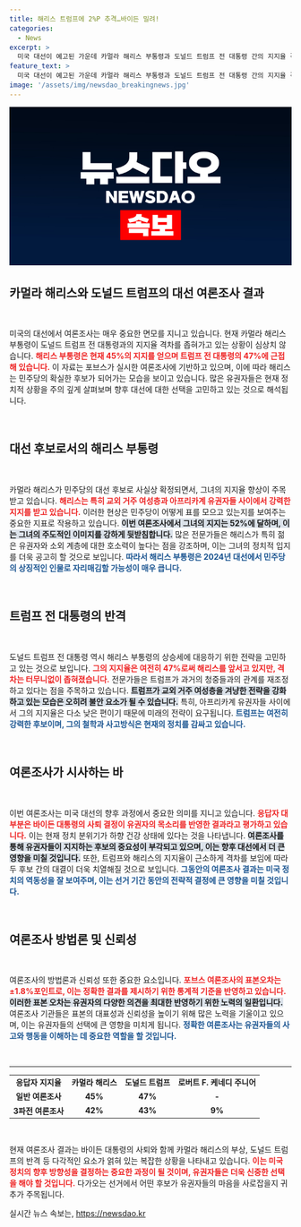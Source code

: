 ```yaml
---
title: 해리스 트럼프에 2%P 추격…바이든 밀려!
categories:
  - News
excerpt: >
  미국 대선이 예고된 가운데 카멀라 해리스 부통령과 도널드 트럼프 전 대통령 간의 지지율 격차가 단 2%포인트로 좁혀졌다! 바이든의 사퇴 이후 민심이동을 확인할 여론조사 결과가 떠오르며, 미국 정치의 판세가 빠르게 변화하고 있다. 클릭해 자세한 내용을 알아보세요!
feature_text: >
  미국 대선이 예고된 가운데 카멀라 해리스 부통령과 도널드 트럼프 전 대통령 간의 지지율 격차가 단 2%포인트로 좁혀졌다! 바이든의 사퇴 이후 민심이동을 확인할 여론조사 결과가 떠오르며, 미국 정치의 판세가 빠르게 변화하고 있다. 클릭해 자세한 내용을 알아보세요!
image: '/assets/img/newsdao_breakingnews.jpg'
---
```


<p><img src="/assets/img/newsdao_breakingnews.jpg" alt="implanttips 속보" /></p>

<h2 data-ke-size="size26">카멀라 해리스와 도널드 트럼프의 대선 여론조사 결과</h2>

<p data-ke-size="size16">&nbsp;</p> 

<p>미국의 대선에서 여론조사는 매우 중요한 면모를 지니고 있습니다. 현재 카멀라 해리스 부통령이 도널드 트럼프 전 대통령과의 지지율 격차를 좁혀가고 있는 상황이 심상치 않습니다. <b><span style="color: #ee2323;">해리스 부통령은 현재 45%의 지지를 얻으며 트럼프 전 대통령의 47%에 근접해 있습니다.</span></b> 이 자료는 포브스가 실시한 여론조사에 기반하고 있으며, 이에 따라 해리스는 민주당의 확실한 후보가 되어가는 모습을 보이고 있습니다. 많은 유권자들은 현재 정치적 상황을 주의 깊게 살펴보며 향후 대선에 대한 선택을 고민하고 있는 것으로 해석됩니다. </p>

<p data-ke-size="size16">&nbsp;</p>

<h2 data-ke-size="size26">대선 후보로서의 해리스 부통령</h2>

<p data-ke-size="size16">&nbsp;</p>

<p>카멀라 해리스가 민주당의 대선 후보로 사실상 확정되면서, 그녀의 지지율 향상이 주목받고 있습니다. <b><span style="color: #ee2323;">해리스는 특히 교외 거주 여성층과 아프리카계 유권자들 사이에서 강력한 지지를 받고 있습니다.</span></b> 이러한 현상은 민주당이 어떻게 표를 모으고 있는지를 보여주는 중요한 지표로 작용하고 있습니다. <b><span style="background-color: #21538527;">이번 여론조사에서 그녀의 지지는 52%에 달하며, 이는 그녀의 주도적인 이미지를 강하게 뒷받침합니다.</span></b> 많은 전문가들은 해리스가 특히 젊은 유권자와 소외 계층에 대한 호소력이 높다는 점을 강조하며, 이는 그녀의 정치적 입지를 더욱 공고히 할 것으로 보입니다. <b><span style="color: #1a5490;">따라서 해리스 부통령은 2024년 대선에서 민주당의 상징적인 인물로 자리매김할 가능성이 매우 큽니다.</span></b></p>

<p data-ke-size="size16">&nbsp;</p>

<h2 data-ke-size="size26">트럼프 전 대통령의 반격</h2>

<p data-ke-size="size16">&nbsp;</p>

<p>도널드 트럼프 전 대통령 역시 해리스 부통령의 상승세에 대응하기 위한 전략을 고민하고 있는 것으로 보입니다. <b><span style="color: #ee2323;">그의 지지율은 여전히 47%로써 해리스를 앞서고 있지만, 격차는 터무니없이 좁혀졌습니다.</span></b> 전문가들은 트럼프가 과거의 청중들과의 관계를 재조정하고 있다는 점을 주목하고 있습니다. <b><span style="background-color: #21538527;">트럼프가 교외 거주 여성층을 겨냥한 전략을 강화하고 있는 모습은 오히려 불안 요소가 될 수 있습니다.</span></b> 특히, 아프리카계 유권자들 사이에서 그의 지지율은 다소 낮은 편이기 때문에 미래의 전략이 요구됩니다. <b><span style="color: #1a5490;">트럼프는 여전히 강력한 후보이며, 그의 철학과 사고방식은 현재의 정치를 감싸고 있습니다.</span></b></p>

<p data-ke-size="size16">&nbsp;</p>

<h2 data-ke-size="size26">여론조사가 시사하는 바</h2>

<p data-ke-size="size16">&nbsp;</p>

<p>이번 여론조사는 미국 대선의 향후 과정에서 중요한 의미를 지니고 있습니다. <b><span style="color: #ee2323;">응답자 대부분은 바이든 대통령의 사퇴 결정이 유권자의 목소리를 반영한 결과라고 평가하고 있습니다.</span></b> 이는 현재 정치 분위기가 하향 건강 상태에 있다는 것을 나타냅니다. <b><span style="background-color: #21538527;">여론조사를 통해 유권자들이 지지하는 후보의 중요성이 부각되고 있으며, 이는 향후 대선에서 더 큰 영향을 미칠 것입니다.</span></b> 또한, 트럼프와 해리스의 지지율이 근소하게 격차를 보임에 따라 두 후보 간의 대결이 더욱 치열해질 것으로 보입니다. <b><span style="color: #1a5490;">그동안의 여론조사 결과는 미국 정치의 역동성을 잘 보여주며, 이는 선거 기간 동안의 전략적 결정에 큰 영향을 미칠 것입니다.</span></b></p>

<p data-ke-size="size16">&nbsp;</p>

<h2 data-ke-size="size26">여론조사 방법론 및 신뢰성</h2>

<p data-ke-size="size16">&nbsp;</p>

<p>여론조사의 방법론과 신뢰성 또한 중요한 요소입니다. <b><span style="color: #ee2323;">포브스 여론조사의 표본오차는 ±1.8%포인트로, 이는 정확한 결과를 제시하기 위한 통계적 기준을 반영하고 있습니다.</span></b> <b><span style="background-color: #21538527;">이러한 표본 오차는 유권자의 다양한 의견을 최대한 반영하기 위한 노력의 일환입니다.</span></b> 여론조사 기관들은 표본의 대표성과 신뢰성을 높이기 위해 많은 노력을 기울이고 있으며, 이는 유권자들의 선택에 큰 영향을 미치게 됩니다. <b><span style="color: #1a5490;">정확한 여론조사는 유권자들의 사고와 행동을 이해하는 데 중요한 역할을 할 것입니다.</span></b></p>

<p data-ke-size="size16">&nbsp;</p>

<hr>

<table style="width: 100%;">
    <tr>
        <td style="text-align: center; height: 17px;"><b>응답자 지지율</b></td>
        <td style="text-align: center; height: 17px;"><b>카멀라 해리스</b></td>
        <td style="text-align: center; height: 17px;"><b>도널드 트럼프</b></td>
        <td style="text-align: center; height: 17px;"><b>로버트 F. 케네디 주니어</b></td>
    </tr>
    <tr>
        <td style="text-align: center; height: 17px;"><b>일반 여론조사</b></td>
        <td style="text-align: center; height: 17px;"><b>45%</b></td>
        <td style="text-align: center; height: 17px;"><b>47%</b></td>
        <td style="text-align: center; height: 17px;"><b>-</b></td>
    </tr>
    <tr>
        <td style="text-align: center; height: 17px;"><b>3파전 여론조사</b></td>
        <td style="text-align: center; height: 17px;"><b>42%</b></td>
        <td style="text-align: center; height: 17px;"><b>43%</b></td>
        <td style="text-align: center; height: 17px;"><b>9%</b></td>
    </tr>
</table>

<p data-ke-size="size16">&nbsp;</p>

<p>현재 여론조사 결과는 바이든 대통령의 사퇴와 함께 카멀라 해리스의 부상, 도널드 트럼프의 반격 등 다각적인 요소가 얽혀 있는 복잡한 상황을 나타내고 있습니다. <b><span style="color: #ee2323;">이는 미국 정치의 향후 방향성을 결정하는 중요한 과정이 될 것이며, 유권자들은 더욱 신중한 선택을 해야 할 것입니다.</span></b> 다가오는 선거에서 어떤 후보가 유권자들의 마음을 사로잡을지 귀추가 주목됩니다.</p>
실시간 뉴스 속보는, <a href="https://newsdao.kr" rel="dofollow">https://newsdao.kr</a>


